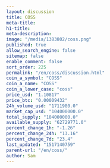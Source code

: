 ```yaml
---
layout: discussion
title: COSS
meta-title: 
h1-title: 
meta-description: 
image: "/media/1383802/coss.png"
published: true
allow_search_engine: false
sitemap: false
enable_comment: false
sort_order: 225
permalink: "/en/coss/discussion.html"
coin_a_symbol: "COSS"
coin_a_name: "COSS"
coin_a_lower_case: "coss"
price_usd: "1.10817"
price_btc: "0.00009432"
24h_volume_usd: "1711980.0"
market_cap_usd: "104000000.0"
total_supply: "104000000.0"
available_supply: "62729771.0"
percent_change_1h: "-1.26"
percent_change_24h: "13.16"
percent_change_7d: "23.4"
last_updated: "1517140759"
parent-url: "/en/coss/"
author: Sam
---
```


